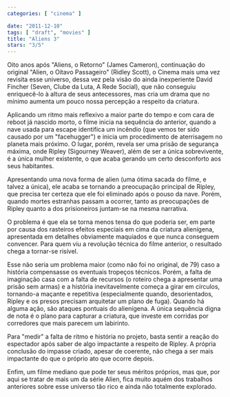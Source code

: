 ```yaml
---
categories: [ "cinema" ]

date: "2011-12-10"
tags: [ "draft", "movies" ]
title: "Aliens 3"
stars: "3/5"
---
```

Oito anos após "Aliens, o Retorno" (James Cameron), continuação do original "Alien, o Oitavo Passageiro" (Ridley Scott), o Cinema mais uma vez revisita esse universo, dessa vez pela visão do ainda inexperiente David Fincher (Seven, Clube da Luta, A Rede Social), que não conseguiu enriquecê-lo à altura de seus antecessores, mas cria um drama que no mínimo aumenta um pouco nossa percepção a respeito da criatura.

Aplicando um ritmo mais reflexivo a maior parte do tempo e com cara de reboot já nascido morto, o filme inicia na sequência do anterior, quando a nave usada para escape identifica um incêndio (que vemos ter sido causado por um "facehugger") e inicia um procedimento de aterrisagem no planeta mais próximo. O lugar, porém, revela ser uma prisão de segurança máxima, onde Ripley (Sigourney Weaver), além de ser a única sobrevivente, é a única mulher existente, o que acaba gerando um certo desconforto aos seus habitantes.

Apresentando uma nova forma de alien (uma ótima sacada do filme, e talvez a única), ele acaba se tornando a preocupação principal de Ripley, que precisa ter certeza que ele foi eliminado após o pouso da nave. Porém, quando mortes estranhas passam a ocorrer, tanto as preocupações de Ripley quanto a dos prisioneiros juntam-se na mesma narrativa.

O problema é que ela se torna menos tensa do que poderia ser, em parte por causa dos rasteiros efeitos especiais em cima da criatura alienígena, apresentada em detalhes obviamente maquiados e que nunca conseguem convencer. Para quem viu a revolução técnica do filme anterior, o resultado chega a tornar-se risível.

Esse não seria um problema maior (como não foi no original, de 79) caso a história compensasse os eventuais tropeços técnicos. Porém, a falta de imaginação casa com a falta de recursos (o roteiro chega a apresentar uma prisão sem armas) e a história inevitavelmente começa a girar em círculos, tornando-a maçante e repetitiva (especialmente quando, desorientados, Ripley e os presos precisam arquitetar um plano de fuga). Quando há alguma ação, são ataques pontuais do alienígena. A única sequência digna de nota é o plano para capturar a criatura, que investe em corridas por corredores que mais parecem um labirinto. 

Para "medir" a falta de ritmo e história no projeto, basta sentir a reação do espectador após saber de algo impactante a respeito de Ripley. A própria conclusão do impasse criado, apesar de coerente, não chega a ser mais impactante do que o próprio ato que ocorre depois.

Enfim, um filme mediano que pode ter seus méritos próprios, mas que, por aqui se tratar de mais um da série Alien, fica muito aquém dos trabalhos anteriores sobre esse universo tão rico e ainda não totalmente explorado.

